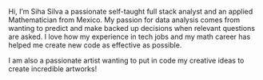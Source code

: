 Hi, I’m Siha Silva a passionate self-taught full stack analyst and an applied Mathematician from Mexico. My passion for data analysis comes from wanting to predict and make backed up decisions when relevant questions are asked. I love how my experience in tech jobs and my math career has helped me create new code as effective as possible.

I am also a passionate artist wanting to put in code my creative ideas to create incredible artworks! 

<!---
sihamone/sihamone is a ✨ special ✨ repository because its `README.md` (this file) appears on your GitHub profile.
You can click the Preview link to take a look at your changes.
--->
